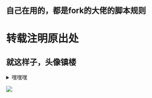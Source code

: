 ## 自己在用的，都是fork的大佬的脚本规则
# 转载注明原出处
## 就这样子，头像镇楼
<details>
  <summary>嘿嘿嘿</summary>
  啥都没有，哈哈哈
</details>

![](https://s1.ax1x.com/2020/10/10/0sqCSs.jpg)
